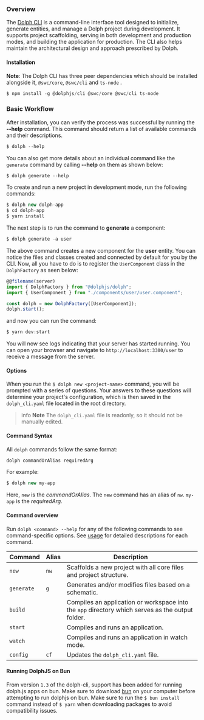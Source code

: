 ### Overview

The [Dolph CLI](https://github.com/dolphjs/cli) is a command-line interface tool designed to initialize, generate entities, and manage a Dolph project during development. It supports project scaffolding, serving in both development and production modes, and building the application for production. The CLI also helps maintain the architectural design and approach prescribed by Dolph.


#### Installation

**Note**: The Dolph CLI has three peer dependencies which should be installed alongside it, `@swc/core`, `@swc/cli` and `ts-node` . 

```typescript
$ npm install -g @dolphjs/cli @swc/core @swc/cli ts-node
```


### Basic Workflow

After installation, you can verify the process was successful by running the **--help** command. This command should return a list of available commands and their descriptions.

```typescript
$ dolph --help
```

You can also get more details about an individual command like the `generate` command by calling **--help** on them as shown below:

```typescript
$ dolph generate --help
```

To create and run a new project in development mode, run the following commands:

```typescript
$ dolph new dolph-app
$ cd dolph-app
$ yarn install
```

The next step is to run the command to **generate** a component:

```typescript
$ dolph generate -a user
```

The above command creates a new component for the **user** entity. You can notice the files and classes created and connected by default for you by the CLI. Now, all you have to do is to register the `UserComponent` class in the `DolphFactory` as seen below:

```typescript
@@filename(server)
import { DolphFactory } from "@dolphjs/dolph";
import { UserComponent } from "./components/user/user.component";

const dolph = new DolphFactory([UserComponent]);
dolph.start();
```

and now you can run the command:

```typescript
$ yarn dev:start
```

You will now see logs indicating that your server has started running. You can open your browser and navigate to `http://localhost:3300/user` to receive a message from the server.


#### Options

When you run the `$ dolph new <project-name>` command, you will be prompted with a series of questions. Your answers to these questions will determine your project's configuration, which is then saved in the `dolph_cli.yaml` file located in the root directory.

> info **Note**  The `dolph_cli.yaml` file is readonly, so it should not be manually edited.

#### Command Syntax

All `dolph` commands follow the same format:

```typescript
dolph commandOrAlias requiredArg 
```

For example:

```typescript
$ dolph new my-app
```

Here, `new` is the *commandOrAlias*. The `new` command has an alias of `nw`. `my-app` is the  *requiredArg*. 


#### Command overview

Run `dolph <command> --help` for any of the following commands to see command-specific options. 
See [usage](/cli/usages) for detailed descriptions for each command.


| Command    | Alias | Description                                                                                    |
| ---------- | ----- | ---------------------------------------------------------------------------------------------- |
| `new`      | `nw`   | Scaffolds a new project with all core files and project structure.          |
| `generate` | `g`   | Generates and/or modifies files based on a schematic.                                          |
| `build`    |       | Compiles an application or workspace into the `app` directory which serves as the output folder.                                    |
| `start`    |       | Compiles and runs an application.                          |
| `watch`    |       | Compiles and runs an application in watch mode.                          |
| `config`    |  `cf`  | Updates the `dolph_cli.yaml` file.                          |


#### Running DolphJS on Bun

From version `1.3` of the dolph-cli, support has been added for running dolph.js apps on bun. Make sure to download [bun](https://bun.sh/) on your computer before attempting to run dolphjs on bun.
Make sure to run the `$ bun install` command instead of `$ yarn` when downloading packages to avoid compatibility issues.
